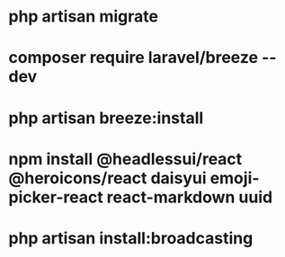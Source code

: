 # php artisan migrate
# composer require laravel/breeze --dev
# php artisan breeze:install


# npm install @headlessui/react @heroicons/react daisyui emoji-picker-react react-markdown uuid

# php artisan install:broadcasting
